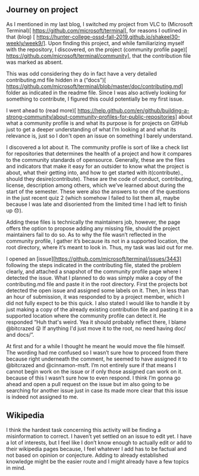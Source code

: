 ## Journey on project
As I mentioned in my last blog, I switched my project from VLC to (Microsoft Terminal)[ https://github.com/microsoft/terminal], for reasons I outlined in that (blog) [ https://hunter-college-ossd-fall-2019.github.io/shakeel30-weekly/week9/]. Upon finding this project, and while familiarizing myself with the repository, I discovered, on the project (community profile page)[ https://github.com/microsoft/terminal/community], that the contribution file was marked as absent. 


This was odd considering they do in fact have a very detailed contributing.md file hidden in a (“docs”)[ https://github.com/microsoft/terminal/blob/master/doc/contributing.md] folder as indicated in the readme file. Since I was also actively looking for something to contribute, I figured this could potentially be my first issue. 

I went ahead to (read more)[ https://help.github.com/en/github/building-a-strong-community/about-community-profiles-for-public-repositories] about what a community profile is and what its purpose is for projects on GitHub just to get a deeper understanding of what I’m looking at and what its relevance is, just so I don't open an issue on something I barely understand.

I discovered a lot about it. The community profile is sort of like a check list for repositories that determines the health of a project and how it compares to the community standards of opensource. Generally, these are the files and indicators that make it easy for an outsider to know what the project is about, what their getting into, and how to get started with it(contribute)., should they desire(contribute).
These are the code of conduct, contributing, license, description among others, which we’ve learned about during the start of the semester. These were also the answers to one of the questions in the just recent quiz 2 (which somehow I failed to list them all, maybe because I was late and disoriented from the limited time I had left to finish up :disappointed:).

Adding these files is technically the maintainers job, however, the page offers the option to propose adding any missing file, should the project maintainers fail to do so.
As to why the file wasn’t reflected in the community profile, I gather it’s because its not in a supported location, the root directory, where it’s meant to look in. Thus, my task was laid out for me.

I opened an [issue][https://github.com/microsoft/terminal/issues/3443] following the steps indicated in the contributing file, stated the problem clearly, and attached a snapshot of the community profile page where I detected the issue. What I planned to do was simply make a copy of the contributing.md file and paste it in the root directory.
 First the projects bot detected the open issue and assigned some labels on it. Then, in less than an hour of submission, it was responded to by a project member, which I did not fully expect to be this quick. I also stated I would like to handle it by just making a copy of the already existing contribution file and pasting it in a supported location where the community profile can detect it.
He responded “Huh that's weird. Yea it should probably reflect there, I blame @bitcrazed 😜 If anything I'd just move it to the root, no need having doc/ and docs/”.


At first and for a while I thought he meant he would move the file himself. The wording had me confused so I wasn’t sure how to proceed from there because right underneath the comment, he seemed to have assigned it to @bitcrazed and @cinnamon-msft. I’m not entirely sure if that means I cannot begin work on the issue or if only those assigned can work on it. because of this I wasn’t sure how to even respond.
I think I’m gonna go ahead and open a pull request on the issue but im also going to be searching for another issue just in case its made more clear that this issue is indeed not assigned to me.


## Wikipedia
I think the hardest task concerning this activity will be finding a misinformation to correct. I haven’t yet settled on an issue to edit yet. I have a lot of interests, but I feel like I don’t know enough to actually edit or add to their wikipedia pages because, I feel whatever I add has to be factual and not based on opinion or conjecture.
Adding to already established knowledge might be the easier route and I might already have a few topics in mind. 

